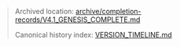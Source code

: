 > Archived location: [archive/completion-records/V4.1_GENESIS_COMPLETE.md](archive/completion-records/V4.1_GENESIS_COMPLETE.md)
>
> Canonical history index: [VERSION_TIMELINE.md](VERSION_TIMELINE.md)

